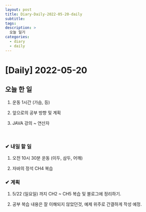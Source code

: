 ```yaml
---
layout: post
title: Diary-Daily-2022-05-20-daily
subtitle:
tags: 
description: >
  오늘 일기
categories:
  - diary
  - daily
---
```


# [Daily] 2022-05-20

<h2>오늘 한 일</h2>

1) 운동 1시간 (가슴, 등)

2) 앞으로의 공부 방향 및 계획

3) JAVA 강의 ~ 연산자


  
<br>

<h3>✔ 내일 할 일</h3>

1) 오전 10시 30분 운동 (이두, 삼두, 어깨)

2) 자바의 정석 CH4 복습


<h3>✔ 계획</h3>

  1) 5/22 (일요일) 까지 CH2 ~ CH5 복습 및 블로그에 정리하기.
  
  2) 공부 복습 내용은 잘 이해되지 않았던것, 예제 위주로 간결하게 작성 예정. 

